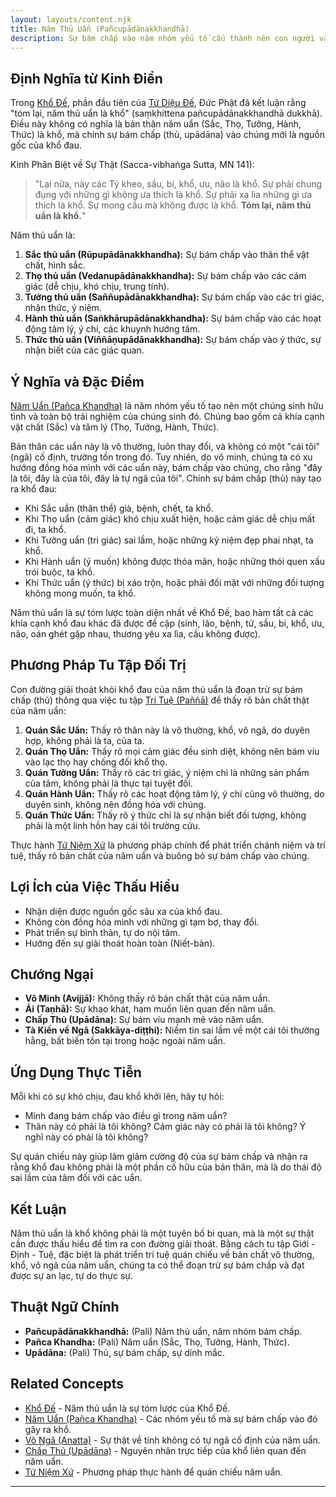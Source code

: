 ```yaml
---
layout: layouts/content.njk
title: Năm Thủ Uẩn (Pañcupādānakkhandhā)
description: Sự bám chấp vào năm nhóm yếu tố cấu thành nên con người và trải nghiệm, là tóm lược của Khổ Đế.
---
```


## Định Nghĩa từ Kinh Điển

Trong [Khổ Đế](/content/kho-de/), phần đầu tiên của [Tứ Diệu Đế](/content/tu-dieu-de/), Đức Phật đã kết luận rằng "tóm lại, năm thủ uẩn là khổ" (saṃkhittena pañcupādānakkhandhā dukkhā). Điều này không có nghĩa là bản thân năm uẩn (Sắc, Thọ, Tưởng, Hành, Thức) là khổ, mà chính sự bám chấp (thủ, upādāna) vào chúng mới là nguồn gốc của khổ đau.

Kinh Phân Biệt về Sự Thật (Sacca-vibhaṅga Sutta, MN 141):
> "Lại nữa, này các Tỷ kheo, sầu, bi, khổ, ưu, não là khổ. Sự phải chung đụng với những gì không ưa thích là khổ. Sự phải xa lìa những gì ưa thích là khổ. Sự mong cầu mà không được là khổ. **Tóm lại, năm thủ uẩn là khổ.**"

Năm thủ uẩn là:
1.  **Sắc thủ uẩn (Rūpupādānakkhandha):** Sự bám chấp vào thân thể vật chất, hình sắc.
2.  **Thọ thủ uẩn (Vedanupādānakkhandha):** Sự bám chấp vào các cảm giác (dễ chịu, khó chịu, trung tính).
3.  **Tưởng thủ uẩn (Saññupādānakkhandha):** Sự bám chấp vào các tri giác, nhận thức, ý niệm.
4.  **Hành thủ uẩn (Saṅkhārupādānakkhandha):** Sự bám chấp vào các hoạt động tâm lý, ý chí, các khuynh hướng tâm.
5.  **Thức thủ uẩn (Viññāṇupādānakkhandha):** Sự bám chấp vào ý thức, sự nhận biết của các giác quan.

## Ý Nghĩa và Đặc Điểm

[Năm Uẩn (Pañca Khandha)](/content/ngu-uan/) là năm nhóm yếu tố tạo nên một chúng sinh hữu tình và toàn bộ trải nghiệm của chúng sinh đó. Chúng bao gồm cả khía cạnh vật chất (Sắc) và tâm lý (Thọ, Tưởng, Hành, Thức).

Bản thân các uẩn này là vô thường, luôn thay đổi, và không có một "cái tôi" (ngã) cố định, trường tồn trong đó. Tuy nhiên, do vô minh, chúng ta có xu hướng đồng hóa mình với các uẩn này, bám chấp vào chúng, cho rằng "đây là tôi, đây là của tôi, đây là tự ngã của tôi". Chính sự bám chấp (thủ) này tạo ra khổ đau:
- Khi Sắc uẩn (thân thể) già, bệnh, chết, ta khổ.
- Khi Thọ uẩn (cảm giác) khó chịu xuất hiện, hoặc cảm giác dễ chịu mất đi, ta khổ.
- Khi Tưởng uẩn (tri giác) sai lầm, hoặc những kỷ niệm đẹp phai nhạt, ta khổ.
- Khi Hành uẩn (ý muốn) không được thỏa mãn, hoặc những thói quen xấu trói buộc, ta khổ.
- Khi Thức uẩn (ý thức) bị xáo trộn, hoặc phải đối mặt với những đối tượng không mong muốn, ta khổ.

Năm thủ uẩn là sự tóm lược toàn diện nhất về Khổ Đế, bao hàm tất cả các khía cạnh khổ đau khác đã được đề cập (sinh, lão, bệnh, tử, sầu, bi, khổ, ưu, não, oán ghét gặp nhau, thương yêu xa lìa, cầu không được).

## Phương Pháp Tu Tập Đối Trị

Con đường giải thoát khỏi khổ đau của năm thủ uẩn là đoạn trừ sự bám chấp (thủ) thông qua việc tu tập [Trí Tuệ (Paññā)](/content/tri-tue/) để thấy rõ bản chất thật của năm uẩn:
1.  **Quán Sắc Uẩn:** Thấy rõ thân này là vô thường, khổ, vô ngã, do duyên hợp, không phải là ta, của ta.
2.  **Quán Thọ Uẩn:** Thấy rõ mọi cảm giác đều sinh diệt, không nên bám víu vào lạc thọ hay chống đối khổ thọ.
3.  **Quán Tưởng Uẩn:** Thấy rõ các tri giác, ý niệm chỉ là những sản phẩm của tâm, không phải là thực tại tuyệt đối.
4.  **Quán Hành Uẩn:** Thấy rõ các hoạt động tâm lý, ý chí cũng vô thường, do duyên sinh, không nên đồng hóa với chúng.
5.  **Quán Thức Uẩn:** Thấy rõ ý thức chỉ là sự nhận biết đối tượng, không phải là một linh hồn hay cái tôi trường cửu.

Thực hành [Tứ Niệm Xứ](/content/tu-niem-xu/) là phương pháp chính để phát triển chánh niệm và trí tuệ, thấy rõ bản chất của năm uẩn và buông bỏ sự bám chấp vào chúng.

## Lợi Ích của Việc Thấu Hiểu

- Nhận diện được nguồn gốc sâu xa của khổ đau.
- Không còn đồng hóa mình với những gì tạm bợ, thay đổi.
- Phát triển sự bình thản, tự do nội tâm.
- Hướng đến sự giải thoát hoàn toàn (Niết-bàn).

## Chướng Ngại

- **Vô Minh (Avijjā):** Không thấy rõ bản chất thật của năm uẩn.
- **Ái (Taṇhā):** Sự khao khát, ham muốn liên quan đến năm uẩn.
- **Chấp Thủ (Upādāna):** Sự bám víu mạnh mẽ vào năm uẩn.
- **Tà Kiến về Ngã (Sakkāya-diṭṭhi):** Niềm tin sai lầm về một cái tôi thường hằng, bất biến tồn tại trong hoặc ngoài năm uẩn.

## Ứng Dụng Thực Tiễn

Mỗi khi có sự khó chịu, đau khổ khởi lên, hãy tự hỏi:
- Mình đang bám chấp vào điều gì trong năm uẩn?
- Thân này có phải là tôi không? Cảm giác này có phải là tôi không? Ý nghĩ này có phải là tôi không?

Sự quán chiếu này giúp làm giảm cường độ của sự bám chấp và nhận ra rằng khổ đau không phải là một phần cố hữu của bản thân, mà là do thái độ sai lầm của tâm đối với các uẩn.

## Kết Luận

Năm thủ uẩn là khổ không phải là một tuyên bố bi quan, mà là một sự thật cần được thấu hiểu để tìm ra con đường giải thoát. Bằng cách tu tập Giới - Định - Tuệ, đặc biệt là phát triển trí tuệ quán chiếu về bản chất vô thường, khổ, vô ngã của năm uẩn, chúng ta có thể đoạn trừ sự bám chấp và đạt được sự an lạc, tự do thực sự.

## Thuật Ngữ Chính

- **Pañcupādānakkhandhā:** (Pali) Năm thủ uẩn, năm nhóm bám chấp.
- **Pañca Khandha:** (Pali) Năm uẩn (Sắc, Thọ, Tưởng, Hành, Thức).
- **Upādāna:** (Pali) Thủ, sự bám chấp, sự dính mắc.

## Related Concepts

- [Khổ Đế](/content/kho-de/) - Năm thủ uẩn là sự tóm lược của Khổ Đế.
- [Năm Uẩn (Pañca Khandha)](/content/ngu-uan/) - Các nhóm yếu tố mà sự bám chấp vào đó gây ra khổ.
- [Vô Ngã (Anatta)](/content/vo-nga/) - Sự thật về tính không có tự ngã cố định của năm uẩn.
- [Chấp Thủ (Upādāna)](/content/chap-thu/) - Nguyên nhân trực tiếp của khổ liên quan đến năm uẩn.
- [Tứ Niệm Xứ](/content/tu-niem-xu/) - Phương pháp thực hành để quán chiếu năm uẩn.

--- 